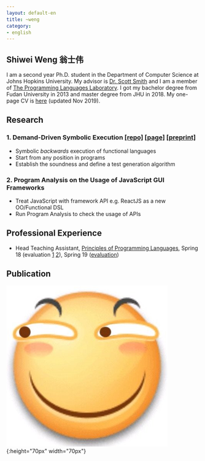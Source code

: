 ```yaml
---
layout: default-en
title: ~weng
category:
- english
---
```


## Shiwei Weng 翁士伟

I am a second year Ph.D. student in the Department of Computer Science at Johns Hopkins University. My advisor is [Dr. Scott Smith](https://www.cs.jhu.edu/~scott/) and I am a member of [The Programming Languages Laboratory](http://pl.cs.jhu.edu/). I got my bachelor degree from Fudan University in 2013 and master degree from JHU in 2018. My one-page CV is [here](/assets/pdf/CV_shiwei_weng_JHU_year2_PhD_summer_internship.pdf) (updated Nov 2019).

## Research

### 1. Demand-Driven Symbolic Execution [[repo]](//github.com/JHU-PL-Lab/odefa/tree/test-generation) [[page]](//pl.cs.jhu.edu/projects/demand-driven-program-analysis/) [[preprint]](//pl.cs.jhu.edu/projects/demand-driven-program-analysis/papers/higher-order-demand-driven-symbolic-execution-preprint.pdf)

- Symbolic _backwards_ execution of functional languages
- Start from any position in programs
- Establish the soundness and define a test generation algorithm

### 2. Program Analysis on the Usage of JavaScript GUI Frameworks

- Treat JavaScript with framework API e.g. ReactJS as a new OO/Functional DSL
- Run Program Analysis to check the usage of APIs
<!-- - Inspired by [flapjax](https://www.flapjax-lang.org/) -->

## Professional Experience

- Head Teaching Assistant, [Principles of Programming Languages](//pl.cs.jhu.edu/pl/index.shtml), Spring 18 (evaluation [1](/assets/pdf/EN.601.426.01.SP18PrinciplesofProgrammingLanguages_ScottSmith.pdf) [2](/assets/pdf/EN.601.626.01.SP18PrinciplesofProgrammingLanguages_ScottSmith.pdf)), Spring 19 ([evaluation](/assets/pdf/EN.601.426.01.SP19PrinciplesofProgrammingLanguages_ScottSmith.pdf))

## Publication

![funny](/assets/img/funny.jpeg){:height="70px" width="70px"}

